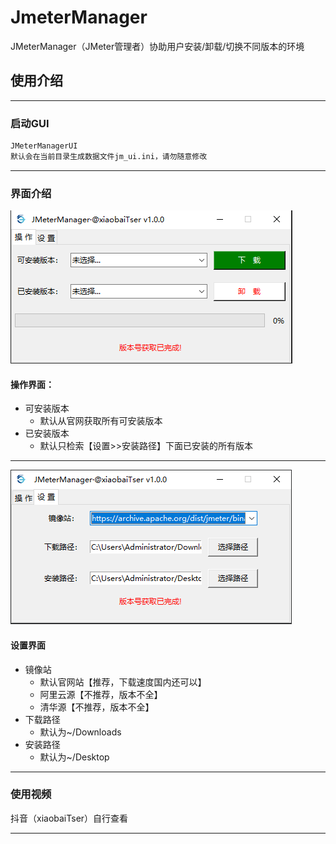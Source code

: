 # JmeterManager
JMeterManager（JMeter管理者）协助用户安装/卸载/切换不同版本的环境

## 使用介绍

------
### 启动GUI
``` cmd
JMeterManagerUI
默认会在当前目录生成数据文件jm_ui.ini，请勿随意修改
```  
------

### 界面介绍
![操作界面](https://github.com/Tser/JMeterManager/blob/2361b39070a507ab440f1430fe5a30736eaa723c/JMeterManager/image/gui_operate.png?raw=true "操作界面")

#### 操作界面：
- 可安装版本
  - 默认从官网获取所有可安装版本
- 已安装版本
  - 默认只检索【设置>>安装路径】下面已安装的所有版本
------

![设置界面](https://github.com/Tser/JMeterManager/blob/02e619f301ce4c0df28ad2b3dd875582a7b61812/JMeterManager/image/gui_settings.png?raw=true "设置界面")

#### 设置界面
- 镜像站
  - 默认官网站【推荐，下载速度国内还可以】
  - 阿里云源【不推荐，版本不全】
  - 清华源【不推荐，版本不全】
- 下载路径
  - 默认为~/Downloads
- 安装路径
  - 默认为~/Desktop

------
### 使用视频
  抖音（xiaobaiTser）自行查看

------